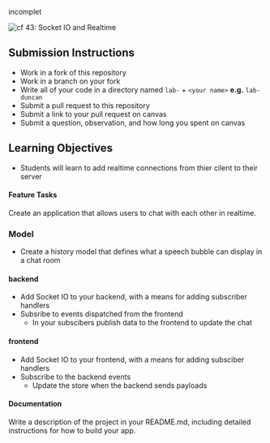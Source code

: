 incomplet







![cf](http://i.imgur.com/7v5ASc8.png) 43: Socket IO and Realtime

## Submission Instructions
* Work in a fork of this repository
* Work in a branch on your fork
* Write all of your code in a directory named `lab-` + `<your name>` **e.g.** `lab-duncan`
* Submit a pull request to this repository
* Submit a link to your pull request on canvas
* Submit a question, observation, and how long you spent on canvas 
  
## Learning Objectives  
* Students will learn to add realtime connections from thier cilent to their server

#### Feature Tasks  
Create an application that allows users to chat with each other in realtime.

### Model 
* Create a history model that defines what a speech bubble can display in a chat room

#### backend
* Add Socket IO to your backend, with a means for adding subscriber handlers 
* Subsribe to events dispatched from the frontend
  * In your subscibers publish data to the frontend to update the chat

#### frontend 
* Add Socket IO to your frontend, with a means for adding subsciber handlers
* Subscribe to the backend events
  * Update the store when the backend sends payloads

#### Documentation  
Write a description of the project in your README.md, including detailed
instructions for how to build your app. 

